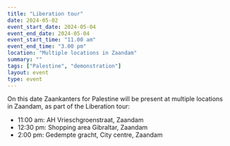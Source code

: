 ```yaml
---
title: "Liberation tour"
date: 2024-05-02
event_start_date: 2024-05-04
event_end_date: 2024-05-04
event_start_time: "11.00 am"
event_end_time: "3.00 pm"
location: "Multiple locations in Zaandam"
summary: ""
tags: ["Palestine", "demonstration"]
layout: event
type: event
---
```


On this date Zaankanters for Palestine will be present at multiple locations in Zaandam, as part of the Liberation tour:

- 11:00 am: AH Vrieschgroenstraat, Zaandam
- 12:30 pm: Shopping area Gibraltar, Zaandam
- 2:00 pm: Gedempte gracht, City centre, Zaandam
